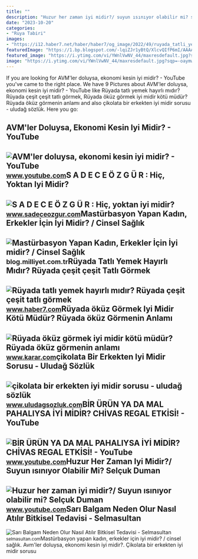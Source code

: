 ```yaml
---
title: ""
description: "Huzur her zaman iyi midir?/ suyun ısınıyor olabilir mi? selçuk duman"
date: "2023-10-20"
categories:
- "Ruya Tabiri"
images:
- "https://i12.haber7.net/haber/haber7/og_image/2022/49/ruyada_tatli_yemek_hayirli_midir_ruyada_cesit_cesit_tatli_gormek_1670222853_1108.jpg"
featuredImage: "https://1.bp.blogspot.com/-lqiZJr1yBtQ/XlcvQIfP6mI/AAAAAAAAdWI/KstCIMtgZogAAE4oLO6I2YwRr7uIe4PBACKgBGAsYHg/s1600/IMG_20200210_123834.jpg"
featured_image: "https://i.ytimg.com/vi/YWnlVwNV_44/maxresdefault.jpg?sqp=-oaymwEmCIAKENAF8quKqQMa8AEB-AH-CYAC0AWKAgwIABABGEYgQihyMA8=&amp;rs=AOn4CLASpn69r9oEFbS1980nybKK5DgXfQ"
image: "https://i.ytimg.com/vi/YWnlVwNV_44/maxresdefault.jpg?sqp=-oaymwEmCIAKENAF8quKqQMa8AEB-AH-CYAC0AWKAgwIABABGEYgQihyMA8=&amp;rs=AOn4CLASpn69r9oEFbS1980nybKK5DgXfQ"
---
```


If you are looking for AVM'ler doluysa, ekonomi kesin iyi midir? - YouTube you've came to the right place. We have 9 Pictures about AVM'ler doluysa, ekonomi kesin iyi midir? - YouTube like Rüyada tatlı yemek hayırlı mıdır? Rüyada çeşit çeşit tatlı görmek, Rüyada öküz görmek iyi midir kötü müdür? Rüyada öküz görmenin anlamı and also çikolata bir erkekten iyi midir sorusu - uludağ sözlük. Here you go:

AVM'ler Doluysa, Ekonomi Kesin Iyi Midir? - YouTube
---------------------------------------------------

 ![AVM'ler doluysa, ekonomi kesin iyi midir? - YouTube](https://i.ytimg.com/vi/yeTmKV8LUlo/hqdefault.jpg) <small>www.youtube.com</small>S A D E C E Ö Z G Ü R : Hiç, Yoktan Iyi Midir?
----------------------------------------------

 ![S A D E C E Ö Z G Ü R : Hiç, yoktan iyi midir?](https://1.bp.blogspot.com/-lqiZJr1yBtQ/XlcvQIfP6mI/AAAAAAAAdWI/KstCIMtgZogAAE4oLO6I2YwRr7uIe4PBACKgBGAsYHg/s1600/IMG_20200210_123834.jpg) <small>www.sadeceozgur.com</small>Mastürbasyon Yapan Kadın, Erkekler İçin İyi Midir? / Cinsel Sağlık
------------------------------------------------------------------

 ![Mastürbasyon Yapan Kadın, Erkekler İçin İyi midir? / Cinsel Sağlık](https://iblog.milliyet.com.tr/imgroot/blogv7/Blog333/2016/02/02/01/521514-3-4-2eedd.jpg) <small>blog.milliyet.com.tr</small>Rüyada Tatlı Yemek Hayırlı Mıdır? Rüyada çeşit çeşit Tatlı Görmek
-----------------------------------------------------------------

 ![Rüyada tatlı yemek hayırlı mıdır? Rüyada çeşit çeşit tatlı görmek](https://i12.haber7.net/haber/haber7/og_image/2022/49/ruyada_tatli_yemek_hayirli_midir_ruyada_cesit_cesit_tatli_gormek_1670222853_1108.jpg) <small>www.haber7.com</small>Rüyada öküz Görmek Iyi Midir Kötü Müdür? Rüyada öküz Görmenin Anlamı
--------------------------------------------------------------------

 ![Rüyada öküz görmek iyi midir kötü müdür? Rüyada öküz görmenin anlamı](https://cdn.karar.com/news/1221508.jpg) <small>www.karar.com</small>çikolata Bir Erkekten Iyi Midir Sorusu - Uludağ Sözlük
------------------------------------------------------

 ![çikolata bir erkekten iyi midir sorusu - uludağ sözlük](https://galeri3.uludagsozluk.com/149/cikolata-bir-erkekten-iyi-midir-sorusu_226463.jpg) <small>www.uludagsozluk.com</small>BİR ÜRÜN YA DA MAL PAHALIYSA İYİ MİDİR? CHİVAS REGAL ETKİSİ! - YouTube
----------------------------------------------------------------------

 ![BİR ÜRÜN YA DA MAL PAHALIYSA İYİ MİDİR? CHİVAS REGAL ETKİSİ! - YouTube](https://i.ytimg.com/vi/qyzrFSNdFSw/hqdefault.jpg) <small>www.youtube.com</small>Huzur Her Zaman Iyi Midir?/ Suyun ısınıyor Olabilir Mi? Selçuk Duman
--------------------------------------------------------------------

 ![Huzur her zaman iyi midir?/ Suyun ısınıyor olabilir mi? Selçuk Duman](https://i.ytimg.com/vi/YWnlVwNV_44/maxresdefault.jpg?sqp=-oaymwEmCIAKENAF8quKqQMa8AEB-AH-CYAC0AWKAgwIABABGEYgQihyMA8=&rs=AOn4CLASpn69r9oEFbS1980nybKK5DgXfQ) <small>www.youtube.com</small>Sarı Balgam Neden Olur Nasıl Atılır Bitkisel Tedavisi - Selmasultan
-------------------------------------------------------------------

 ![Sarı Balgam Neden Olur Nasıl Atılır Bitkisel Tedavisi - Selmasultan](https://selmasultan.com/wp-content/uploads/2018/09/selmasultan-koyu-sari-balgam-ve-oksuruk-tedavisi-sari-balgam-cikarmak-iyi-midir.jpg) <small>selmasultan.com</small>Mastürbasyon yapan kadın, erkekler i̇çin i̇yi midir? / cinsel sağlık. Avm'ler doluysa, ekonomi kesin iyi midir?. Çikolata bir erkekten iyi midir sorusu
